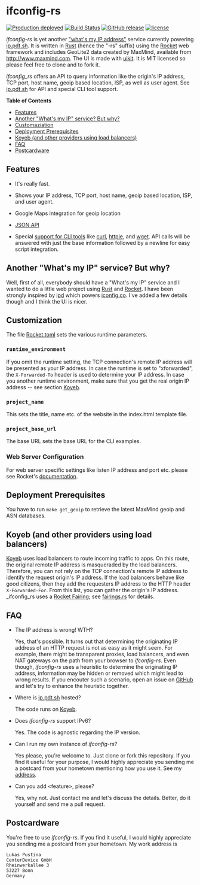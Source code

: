 # ifconfig-rs

[![Production deployed](https://img.shields.io/badge/ip.pdt.sh.rs-prod-brightgreen.svg)](http://ip.pdt.sh) [![Build Status](https://github.com/lukaspustina/ifconfig-rs/actions/workflows/ci.yml/badge.svg)](https://github.com/lukaspustina/ifconfig-rs/actions/workflows/ci.yml) [![GitHub release](https://img.shields.io/github/release/lukaspustina/ifconfig-rs.svg)](https://github.com/lukaspustina/ifconfig-rs/releases) [![license](https://img.shields.io/github/license/lukaspustina/ifconfig-rs.svg)](https://github.com/lukaspustina/ifconfig-rs/blob/master/LICENSE)

_ifconfig-rs_ is yet another <a href="https://www.google.com/search?q=what's+my+ip+address">"what's my IP address"</a> service currently powering [ip.pdt.sh](http://ip.pdt.sh). It is written in <a href="https://www.rust-lang.org/"> Rust</a> (hence the "-rs" suffix) using the <a href="https://rocket.rs">Rocket</a> web framework and includes GeoLite2 data created by MaxMind, available from <a href="http://www.maxmind.com">http://www.maxmind.com</a>. The UI is made with <a href="https://getuikit.com">uikit</a>. It is MIT licensed so please feel free to clone and to fork it.

_ifconfig_rs_ offers an API to query information like the origin's IP address, TCP port, host name, geoip based location, ISP, as well as user agent. See [ip.pdt.sh](http://ip.pdt.sh) for API and special CLI tool support.

<!-- START doctoc generated TOC please keep comment here to allow auto update -->
<!-- DON'T EDIT THIS SECTION, INSTEAD RE-RUN doctoc TO UPDATE -->
**Table of Contents**

- [Features](#features)
- [Another "What's my IP" service? But why?](#another-whats-my-ip-service-but-why)
- [Customaziation](#customaziation)
- [Deployment Prerequisites](#deployment-prerequisites)
- [Koyeb (and other providers using load balancers)](#koyeb-and-other-providers-using-load-balancers)
- [FAQ](#faq)
- [Postcardware](#postcardware)

<!-- END doctoc generated TOC please keep comment here to allow auto update -->

## Features

  * It's really fast.

  * Shows your IP address, TCP port, host name, geoip based location, ISP, and user agent.

  * Google Maps integration for geoip location

  * [JSON API](http://ip.pdt.sh)

  * Special [support for CLI tools](http://ip.pdt.sh) like [curl](https://curl.haxx.se), [httpie](https://github.com/jakubroztocil/httpie), and [wget](https://www.gnu.org/software/wget/). API calls will be answered with just the base information followed by a newline for easy script integration.


## Another "What's my IP" service? But why?

Well, first of all, everybody should have a "What's my IP" service and I wanted to do a little web project using [Rust](https://www.rust-lang.org) and [Rocket](https://rocket.rs). I have been strongly inspired by [ipd](https://github.com/mpolden/ipd) which powers [iconfig.co](http://ifconfig.co). I've added a few details though and I think the UI is nicer.


## Customization

The file [Rocket.toml](Rocket.toml) sets the various runtime parameters.

### `runtime_environment`
 If you omit the runtime setting, the TCP connection's remote IP address will be presented as your IP address. In case the runtime is set to "xforwarded", the `X-Forwarded-To` header is used to determine your IP address. In case you another runtime environment, make sure that you get the real origin IP address -- see section [Koyeb](#koyeb-and-other-providers-using-load-balancers).

### `project_name`
This sets the title, name etc. of the website in the index.html template file.

### `project_base_url`
The base URL sets the base URL for the CLI examples.

### Web Server Configuration
For web server specific settings like listen IP address and port etc. please see Rocket's [documentation](https://rocket.rs/guide/configuration/#rockettoml).


## Deployment Prerequisites

You have to run `make get_geoip` to retrieve the latest MaxMind geoip and ASN databases.


## Koyeb (and other providers using load balancers)

[Koyeb](https://koyeb.com) uses load balancers to route incoming traffic to apps. On this route, the original remote IP address is masqueraded by the load balancers. Therefore, you can not rely on the TCP connection's remote IP address to identify the request origin's IP address. If the load balancers behave like good citizens, then they add the requesters IP address to the HTTP header `X-Forwarded-For`. From this list, you can gather the origin's IP address. _ifconfig_rs uses a [Rocket Fairing](https://rocket.rs/guide/fairings/); see [fairings.rs](src/fairings.rs) for details.


## FAQ

  * The IP address is wrong! WTH?

    Yes, that's possible. It turns out that determining the originating IP address of an HTTP request is not as easy as it might seem. For example, there might be transparent proxies, load balancers, and even NAT gateways on the path from your browser to _ifconfig-rs_. Even though, _ifconfig-rs_ uses a heuristic to determine the originating IP address, information may be hidden or removed which might lead to wrong results. If you encouter such a scenario, open an issue on [GitHub](https://github.com/lukaspustina/ifconfig-rs/issues) and let's try to enhance the heuristic together.

  * Where is [ip.pdt.sh](http://ip.pdt.sh) hosted?

    The code runs on <a href="https://koyeb.com">Koyeb</a>.

  * Does _ifconfig-rs_ support IPv6?

    Yes. The code is agnostic regarding the IP version.

  * Can I run my own instance of _ifconfig-rs_?

    Yes please, you're welcome to. Just clone or fork this repository.  If you find it useful for your purpose, I would highly appreciate you sending me a postcard from your hometown mentioning how you use it. See my [address](#postcardware).

  * Can you add &lt;feature&gt;, please?

    Yes, why not. Just contact me and let's discuss the details. Better, do it yourself and send me a pull request.

## Postcardware

You're free to use _ifconfig-rs_. If you find it useful, I would highly appreciate you sending me a postcard from your hometown. My work address is

```
Lukas Pustina
CenterDevice GmbH
Rheinwerkallee 3
53227 Bonn
Germany
```


